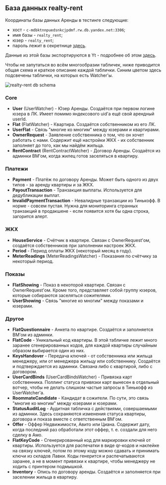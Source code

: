 ## База данных realty-rent

Координаты базы данных Аренды в тестинге следующие:
- хост - `c-mdbktnnpuedsnkcjpdmf.rw.db.yandex.net:3306`;
- имя базы - `realty_rent`;
- юзер - `realty_rent`;
- пароль лежит в секретнице [здесь](https://yav.yandex-team.ru/secret/sec-01epp5zms84ch1rdj46acs45bx/explore/versions).

Данные из этой базы экспортируются в Yt - подробнее об этом [здесь](https://wiki.yandex-team.ru/realty/backend/yt-exports/#arenda).

Чтобы не запутаться во всём многообразии табличек, ниже приводится общая схема и краткое описание каждой таблички. Синим цветом здесь подсвечены таблички, на которых есть Watcher'ы.

![realty-rent db schema](img/realty-rent-db.png)

### Core
- **User** (UserWatcher) - Юзер Аренды. Создаётся при первом логине юзера в ЛК. Имеет помимо яндексового uid'а ещё свой арендный userId.
- **Flat** (FlatWatcher) - Квартира. Создаётся собственником из его ЛК.
- **UserFlat** - Связь "многие ко многим" между юзерами и квартирами.
- **OwnerRequest** - Заявление собственника о том, что он хочет работать с нами. Содержит ещё настройки ЖКХ - их собственник заполняет до того, как мы найдём жильца.
- **RentContract** (RentContractWatcher) - Договор Аренды. Создаётся из админки ВМ'ом, когда жилец готов заселяться в квартиру.

### Платежи
- **Payment** - Платёж по договору Аренды. Может быть одного из двух типов - за аренду квартиры и за ЖКХ.
- **PayoutTransaction** - Транзакция выплаты. Используется для дедубликации выплат.
- **InvalidPaymentTransaction** - Невалидные транзакции из Тинькофф. В норме - совсем пустая. Нужна для мониторинга странных транзакций в продакшене - если появится хотя бы одна строка, загорится алерт.

### ЖКХ
- **HouseService** - Счётчик в квартире. Связан с OwnerRequest'ом, создаётся собственников при заполнении настроек ЖКХ.
- **Period** - Период оплаты ЖКХ (некоторый месяц в году).
- **MeterReadings** (MeterReadingsWatcher) - Показания по счётчику за некоторый период.

### Показы
- **FlatShowing** - Показ в некоторой квартире. Связан с OwnerRequest'ом. Кроме того, представляет собой группу юзеров, которые собираются заселяться сожителями.
- **UserShowing** - Связь "многие ко многим" между показами и юзерами.

### Другое
- **FlatQuestionnaire** - Анкета по квартире. Создаётся и заполняется ВМ'ом из админки.
- **FlatCode** - Уникальный код квартиры. В этой табличке лежит много заранее сгенерированных кодов, для каждой квартиры случайным образом выбирается один из них.
- **KeysHandover** - Передача ключей - от собственника или жильца менеджеру, или от менеджера жильцу или собственнику. Создаётся и подтверждается из админки. Связана либо с квартирой, либо с договором.
- **UserCardBinds** (UserCardBindsWatcher) - Привязка карт собственника. Поллинг статуса привязки карт вынесен в отдельный вотчер, чтобы не делать слишком частые запросы в Тинькофф из UserWatcher'a.
- **RoommateCandidate** - Кандидат в сожители. По сути, это связь "многие ко многим" между юзерами и юзерами.
- **StatusAuditLog** - Аудитная табличка с действиями, совершаемыми из админки. Здесь сохраняются изменения статуса квартиры, договора и показа вместе с ответственным ВМ'ом.
- **Offer** - Оффер Недвижимости, Авито или Циана. Содержит дату, когда последний раз обработали этот оффер, т. е. создали для него сделку в Амо.
- **FlatKeyCode** - Сгенерированный код для маркировки ключей от квартиры. Используется для распечатки в виде qr-кодов и наклейке на связку ключей, потом по этому коду можно сдавать и принимать ключи из складов Лавки. Коды генерится и распечатываются заранее, а не в момент привязки к квартире, чтобы менеджеру не ходить с принтером подмышкой.
- **Inventory** - Опись по договору аренды. Создаётся и заполняется при заселении жильца в квартиру.
